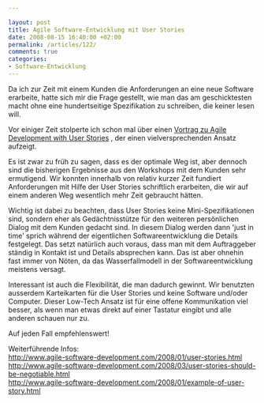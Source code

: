 ```yaml
---

layout: post
title: Agile Software-Entwicklung mit User Stories
date: 2008-08-15 16:40:00 +02:00
permalink: /articles/122/
comments: true
categories: 
- Software-Entwicklung
---
```


Da ich zur Zeit mit einem Kunden die Anforderungen an eine neue Software
erarbeite, hatte sich mir die Frage gestellt, wie man das am
geschicktesten macht ohne eine hundertseitige Spezifikation zu
schreiben, die keiner lesen will.

Vor einiger Zeit stolperte ich schon mal über einen [Vortrag zu Agile
Development with User
Stories](http://www.infoq.com/presentations/Agile-Project-Lifecycle-Rachel-Davies)
, der einen vielversprechenden Ansatz aufzeigt.

Es ist zwar zu früh zu sagen, dass es der optimale Weg ist, aber dennoch
sind die bisherigen Ergebnisse aus den Workshops mit dem Kunden sehr
ermutigend. Wir konnten innerhalb von relativ kurzer Zeit fundiert
Anforderungen mit Hilfe der User Stories schriftlich erarbeiten, die wir
auf einem anderen Weg wesentlich mehr Zeit gebraucht hätten.

Wichtig ist dabei zu beachten, dass User Stories keine
Mini-Spezifikationen sind, sondern eher als Gedächtnisstütze für den
weiteren persönlichen Dialog mit dem Kunden gedacht sind. In diesem
Dialog werden dann 'just in time' sprich während der eigentlichen
Softwareentwicklung die Details festgelegt. Das setzt natürlich auch
voraus, dass man mit dem Auftraggeber ständig in Kontakt ist und Details
absprechen kann. Das ist aber ohnehin fast immer von Nöten, da das
Wasserfallmodell in der Softwareentwicklung meistens versagt.

Interessant ist auch die Flexibilität, die man dadurch gewinnt. Wir
benutzten ausserdem Karteikarten für die User Stories und keine Software
und/oder Computer. Dieser Low-Tech Ansatz ist für eine offene
Kommunikation viel besser, als wenn man etwas direkt auf einer Tastatur
eingibt und alle anderen schauen nur zu.

Auf jeden Fall empfehlenswert!

Weiterführende Infos:\
<http://www.agile-software-development.com/2008/01/user-stories.html>\
<http://www.agile-software-development.com/2008/03/user-stories-should-be-negotiable.html>\
<http://www.agile-software-development.com/2008/01/example-of-user-story.html>
